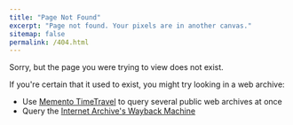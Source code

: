 ```yaml
---
title: "Page Not Found"
excerpt: "Page not found. Your pixels are in another canvas."
sitemap: false
permalink: /404.html
---
```


Sorry, but the page you were trying to view does not exist.  

If you're certain that it used to exist, you might try looking in a web archive:

* Use [Memento TimeTravel](https://timetravel.mementoweb.org) to query several public web archives at once
* Query the [Internet Archive's Wayback Machine](https://archive.org/web/)
